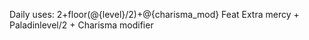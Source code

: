 Daily uses:
2+floor(@{level}/2)+@{charisma_mod}
Feat Extra mercy + Paladinlevel/2 + Charisma modifier